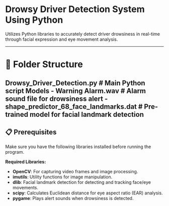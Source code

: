 # **Drowsy Driver Detection System Using Python**

Utilizes Python libraries to accurately detect driver drowsiness in real-time through facial expression and eye movement analysis.

---

# **📁 Folder Structure**

Drowsy_Driver_Detection.py  # Main Python script
Models  - Warning Alarm.wav                      # Alarm sound file for drowsiness alert
        - shape_predictor_68_face_landmarks.dat  # Pre-trained model for facial landmark detection
---
## **📋 Prerequisites**
Make sure you have the following libraries installed before running the program.

**Required Libraries:**
- **OpenCV**: For capturing video frames and image processing.
- **imutils**: Utility functions for image manipulation.
- **dlib**: Facial landmark detection for detecting and tracking face/eye movements.
- **scipy**: Calculates Euclidean distance for eye aspect ratio (EAR) analysis.
- **pygame**: Plays alert sounds when drowsiness is detected.
